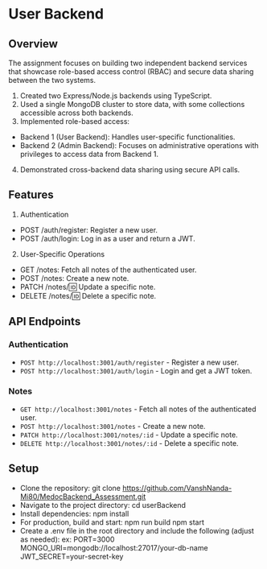 # User Backend


## Overview
The assignment focuses on building two independent backend services that showcase role-based access control (RBAC) and secure data sharing between the two systems.

1. Created two Express/Node.js backends using TypeScript.
2. Used a single MongoDB cluster to store data, with some collections accessible across both backends.
3. Implemented role-based access:
- Backend 1 (User Backend): Handles user-specific functionalities.
- Backend 2 (Admin Backend): Focuses on administrative operations with privileges to access data from Backend 1.
4. Demonstrated cross-backend data sharing using secure API calls.

## Features
1. Authentication
- POST /auth/register: Register a new user.
- POST /auth/login: Log in as a user and return a JWT.

2. User-Specific Operations
- GET /notes: Fetch all notes of the authenticated user.
- POST /notes: Create a new note.
- PATCH /notes/:id: Update a specific note.
- DELETE /notes/:id: Delete a specific note.

## API Endpoints
### Authentication
- `POST http://localhost:3001/auth/register` - Register a new user.
- `POST http://localhost:3001/auth/login` - Login and get a JWT token.

### Notes
- `GET http://localhost:3001/notes` - Fetch all notes of the authenticated user.
- `POST http://localhost:3001/notes` - Create a new note.
- `PATCH http://localhost:3001/notes/:id` - Update a specific note.
- `DELETE http://localhost:3001/notes/:id` - Delete a specific note.

## Setup
- Clone the repository: git clone https://github.com/VanshNanda-Mi80/MedocBackend_Assessment.git
- Navigate to the project directory: cd userBackend
- Install dependencies: npm install
- For production, build and start: npm run build npm start
- Create a .env file in the root directory and include the following (adjust as needed): ex: PORT=3000
  MONGO_URI=mongodb://localhost:27017/your-db-name
  JWT_SECRET=your-secret-key

